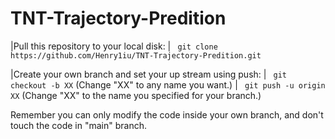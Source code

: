 # TNT-Trajectory-Predition

|Pull this repository to your local disk:
|  ``` git clone https://github.com/Henry1iu/TNT-Trajectory-Predition.git```

|Create your own branch and set your up stream using push:
|  ``` git checkout -b XX``` (Change "XX" to any name you want.)
|  ``` git push -u origin XX``` (Change "XX" to the name you specified for your branch.)

Remember you can only modify the code inside your own branch, and don't touch the code in "main" branch.

